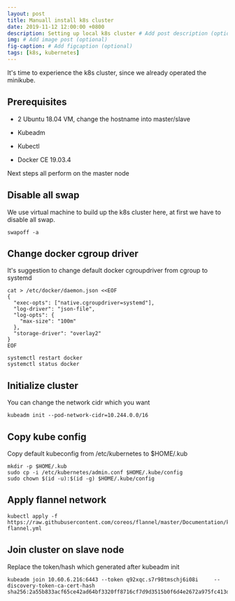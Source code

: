 ```yaml
---
layout: post
title: Manuall install k8s cluster
date: 2019-11-12 12:00:00 +0800
description: Setting up local k8s cluster # Add post description (optional)
img: # Add image post (optional)
fig-caption: # Add figcaption (optional)
tags: [k8s, kubernetes]
---
```


It's time to experience the k8s cluster, since we already operated the minikube.

## Prerequisites

* 2 Ubuntu 18.04 VM, change the hostname into master/slave

* Kubeadm

* Kubectl

* Docker CE 19.03.4


Next steps all perform on the master node

## Disable all swap

We use virtual machine to build up the k8s cluster here, at first we have to disable all swap.

```
swapoff -a
```

## Change docker cgroup driver

It's suggestion to change default docker cgroupdriver from cgroup to systemd

```
cat > /etc/docker/daemon.json <<EOF
{
  "exec-opts": ["native.cgroupdriver=systemd"],
  "log-driver": "json-file",
  "log-opts": {
    "max-size": "100m"
  },
  "storage-driver": "overlay2"
}
EOF

systemctl restart docker
systemctl status docker
```

## Initialize cluster

You can change the network cidr which you want

```
kubeadm init --pod-network-cidr=10.244.0.0/16
```

## Copy kube config

Copy default kubeconfig from /etc/kubernetes to $HOME/.kub

```
mkdir -p $HOME/.kub
sudo cp -i /etc/kubernetes/admin.conf $HOME/.kube/config
sudo chown $(id -u):$(id -g) $HOME/.kube/config
```

## Apply flannel network

```
kubectl apply -f https://raw.githubusercontent.com/coreos/flannel/master/Documentation/kube-flannel.yml
```

## Join cluster on slave node

Replace the token/hash which generated after kubeadm init

```
kubeadm join 10.60.6.216:6443 --token q92xqc.s7r98tmschj6i08i     --discovery-token-ca-cert-hash sha256:2a55b833acf65ce42ad64bf3320ff8716cf7d9d3515b0f6d4e2672a975fc413d
```